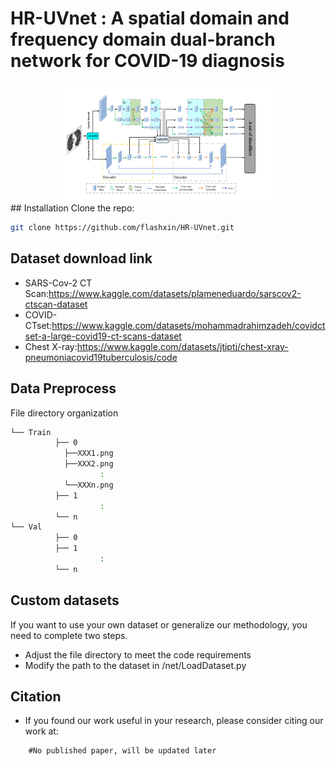 # HR-UVnet : A spatial domain and frequency domain dual-branch network for COVID-19 diagnosis
<div align=center><img width="70%" src="网络框架改.png"/></div>
## Installation
Clone the repo:

```bash
git clone https://github.com/flashxin/HR-UVnet.git
```
## Dataset download link
+ SARS-Cov-2 CT Scan:https://www.kaggle.com/datasets/plameneduardo/sarscov2-ctscan-dataset
+ COVID-CTset:https://www.kaggle.com/datasets/mohammadrahimzadeh/covidctset-a-large-covid19-ct-scans-dataset
+ Chest X-ray:https://www.kaggle.com/datasets/jtiptj/chest-xray-pneumoniacovid19tuberculosis/code
## Data Preprocess
File directory organization
```bash
└── Train
          ├── 0
            ├──XXX1.png
            ├──XXX2.png
                    :
            └──XXXn.png
          ├── 1
                    :
          └── n
└── Val
          ├── 0
          ├── 1
                    :
          └── n
```
## Custom datasets
If you want to use your own dataset or generalize our methodology, you need to complete two steps.
+ Adjust the file directory to meet the code requirements
+ Modify the path to the dataset in /net/LoadDataset.py
## Citation
- If you found our work useful in your research, please consider citing our work at:
```
    #No published paper, will be updated later
```

